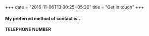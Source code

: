 +++
date = "2016-11-06T13:00:25+05:30"
title = "Get in touch"
+++

#### My preferred method of contact is...

**TELEPHONE NUMBER**

